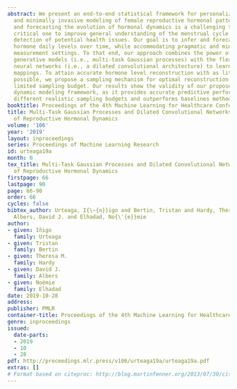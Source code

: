 ```yaml
---
abstract: We present an end-to-end statistical framework for personalized, accurate,
  and minimally invasive modeling of female reproductive hormonal patterns. Reconstructing
  and forecasting the evolution of hormonal dynamics is a challenging task, but a
  critical one to improve general understanding of the menstrual cycle and personalized
  detection of potential health issues. Our goal is to infer and forecast individual
  hormone daily levels over time, while accommodating pragmatic and minimally invasive
  measurement settings. To that end, our approach combines the power of probabilistic
  generative models (i.e., multi-task Gaussian processes) with the flexibility of
  neural networks (i.e., a dilated convolutional architecture) to learn complex temporal
  mappings. To attain accurate hormone level reconstruction with as little data as
  possible, we propose a sampling mechanism for optimal reconstruction accuracy with
  limited sampling budget. Our results show the validity of our proposed hormonal
  dynamic modeling framework, as it provides accurate predictive performance across
  different realistic sampling budgets and outperforms baselines methods.
booktitle: Proceedings of the 4th Machine Learning for Healthcare Conference
title: Multi-Task Gaussian Processes and Dilated Convolutional Networks for Reconstruction
  of Reproductive Hormonal Dynamics
volume: '106'
year: '2019'
layout: inproceedings
series: Proceedings of Machine Learning Research
id: urteaga19a
month: 0
tex_title: Multi-Task Gaussian Processes and Dilated Convolutional Networks for Reconstruction
  of Reproductive Hormonal Dynamics
firstpage: 66
lastpage: 90
page: 66-90
order: 66
cycles: false
bibtex_author: Urteaga, I{\~{n}}igo and Bertin, Tristan and Hardy, Theresa M. and
  Albers, David J. and Elhadad, No{\'{e}}mie
author:
- given: Iñigo
  family: Urteaga
- given: Tristan
  family: Bertin
- given: Theresa M.
  family: Hardy
- given: David J.
  family: Albers
- given: Noémie
  family: Elhadad
date: 2019-10-28
address: 
publisher: PMLR
container-title: Proceedings of the 4th Machine Learning for Healthcare Conference
genre: inproceedings
issued:
  date-parts:
  - 2019
  - 10
  - 28
pdf: http://proceedings.mlr.press/v106/urteaga19a/urteaga19a.pdf
extras: []
# Format based on citeproc: http://blog.martinfenner.org/2013/07/30/citeproc-yaml-for-bibliographies/
---
```

